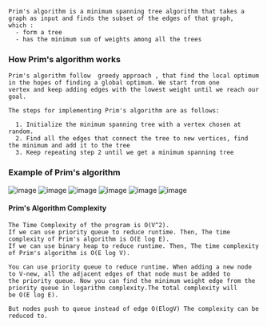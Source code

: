 ```
Prim's algorithm is a minimum spanning tree algorithm that takes a graph as input and finds the subset of the edges of that graph,
which :
  - form a tree
  - has the minimum sum of weights among all the trees
```

### How Prim's algorithm works
```
Prim's algorithm follow  greedy approach , that find the local optimum in the hopes of finding a global optimum. We start from one 
vertex and keep adding edges with the lowest weight until we reach our goal.

The steps for implementing Prim's algorithm are as follows:

  1. Initialize the minimum spanning tree with a vertex chosen at random.
  2. Find all the edges that connect the tree to new vertices, find the minimum and add it to the tree
  3. Keep repeating step 2 until we get a minimum spanning tree
```

### Example of Prim's algorithm

![image](https://user-images.githubusercontent.com/59710234/184238057-a9b53aa3-cc98-4453-b4ea-dc7e3a4ba161.png)
![image](https://user-images.githubusercontent.com/59710234/184238110-c7d6b420-693e-4148-9903-7748b81c39fa.png)
![image](https://user-images.githubusercontent.com/59710234/184238219-d475436a-8c9c-4ce7-932e-501c3ddda43a.png)
![image](https://user-images.githubusercontent.com/59710234/184238339-9a76fa46-86d1-4644-b8ed-c3a96c9ebdd2.png)
![image](https://user-images.githubusercontent.com/59710234/184238449-199d5ef6-938f-4040-ae38-402b2c401e45.png)
![image](https://user-images.githubusercontent.com/59710234/184238554-d2b0d8ca-7246-4340-8667-a10ba27784bf.png)

#### Prim's Algorithm Complexity
```
The Time Complexity of the program is O(V^2). 
If we can use priority queue to reduce runtime. Then, The time complexity of Prim's algorithm is O(E log E).
If we can use binary heap to reduce runtime. Then, The time complexity of Prim's algorithm is O(E log V).

You can use priority queue to reduce runtime. When adding a new node to V-new, all the adjacent edges of that node must be added to 
the priority queue. Now you can find the minimum weight edge from the priority queue in logarithm complexity.The total complexity will 
be O(E log E).

But nodes push to queue instead of edge O(ElogV) The complexity can be reduced to.
```
